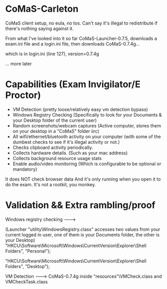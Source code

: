 # CoMaS-Carleton
CoMaS client setup, no eula, no tos. Can't say it's illegal to redistribute if there's nothing saying against it.


From what I've looked into it so far CoMaS-Launcher-0.7.5, downloads a exam.ini file and a login.ini file, then downloads CoMaS-0.7.4g...

which is in login.ini (line 127), version=0.7.4g


... more later


# Capabilities (Exam Invigilator/E Proctor)

- VM Detection (pretty loose/relatively easy vm detection bypass)
- Windows Registry Checking (Specifically to look for your Documents & your Desktop folder of the current user)
- Random screenshots/webcam captures (Active computer, stores them on your desktop in a "CoMaS" folder iirc)
- All wifi/ethernet/bluetooth activity on your computer (with some of the dumbest checks to see if it's illegal activity or not.)
- Checks clipboard activity periodically.
- Collects hardware details. (Such as your mac address)
- Collects background resource usage stats
- Enable audio/video monitoring (Which is configurable to be optional or mandatory)

It does NOT check browser data
And it's only running when you open it to do the exam. It's not a rootkit, you monkey.



# Validation && Extra rambling/proof
Windows registry checking --->

(Launcher "utility\WindowsRegistry.class" accesses two values from your current logged in user, one of them is your Documents folder, the other is your Desktop)
"HKCU\\Software\\Microsoft\\Windows\\CurrentVersion\\Explorer\\Shell Folders", "Personal");

"HKCU\\Software\\Microsoft\\Windows\\CurrentVersion\\Explorer\\Shell Folders", "Desktop");

VM Detection ---> 
CoMaS-0.7.4g inside "resources"\VMCheck.class and VMCheckTask.class

